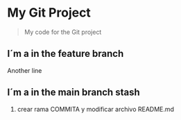 # My Git Project

>My code for the Git project

## I´m a in the feature branch

Another line
## I´m a in the main branch stash

1. crear rama COMMITA y modificar archivo README.md